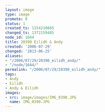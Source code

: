 ```yaml
---
layout: image
type: image
promote: 0
status: 1
created_ts: 1154210865
changed_ts: 1372159485
node_id: 1644
title: 20390 Eilidh & Andy
created: '2006-07-29'
changed: '2013-06-25'
aliases:
- "/2006/07/29/20390_eilidh_andy/"
- "/node/1644/"
permalink: "/2006/07/29/20390_eilidh_andy/"
tags:
- Andy
- Eilidh
- Andy & Eilidh
images:
- src: image/images/IMG_0390.JPG
  name: IMG_0390.JPG
---
```



